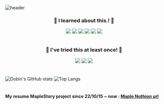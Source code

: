 
![header](https://capsule-render.vercel.app/api?&text=SoExciting&animation=fadeIn&type=waving&color=auto&height=244&section=header&fontSize=70&align=center)



### <div align="center">:honeybee: I learned about this.! :honeybee:</div>
   
   
<div align="center"> <img src="https://img.shields.io/badge/Unity-009473?style=for-the-badge&logo=Unity&logoColor=White"/>  <img src="https://img.shields.io/badge/Aseprite-7D929E?style=for-the-badge&logo=Aseprite&logoColor=white"/> <img src="https://img.shields.io/badge/Lua-2C2D72?style=for-the-badge&logo=Lua&logoColor=white"/> <img src="https://img.shields.io/badge/JavaScript-F7DF1E?style=for-the-badge&logo=JavaScript&logoColor=white"/>  <img src="https://img.shields.io/badge/CSS3-1572B6?style=for-the-badge&logo=CSS3&logoColor=white"/> <img src="https://img.shields.io/badge/-C%23-5C1F87?style=for-the-badge&logo=CSharp&logoColor=white"/> </div> 

#

### <div align="center">:honeybee: I've tried this at least once! :honeybee:</div> 
   
   
<div align="center"> <img src="https://img.shields.io/badge/C-A8B9CC?style=for-the-badge&logo=C&logoColor=white"/> <img src="https://img.shields.io/badge/C++-00599C?style=for-the-badge&logo=cplusplus&logoColor=white"/> <img src="https://img.shields.io/badge/JAVA-00599C?style=for-the-badge&logo=OpenJDK&logoColor=white"/> </div>

#

![Dobin's GitHub stats](https://github-readme-stats.vercel.app/api?username=SoExDobin&show_icons=true&theme=radical) ![Top Langs](https://github-readme-stats.vercel.app/api/top-langs/?username=SoExDobin&layout=compact&theme=tokyonight)

#

#### My resume MapleStory project since 22/10/15 ~ now : **[Maple Nothion url](https://www.notion.so/mushroomhill/3af84ac8e2af4547b3668cc83678c3e2)**
